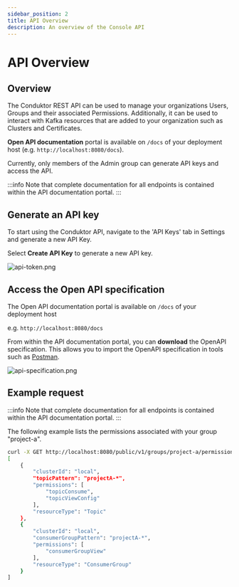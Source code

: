 ```yaml
---
sidebar_position: 2
title: API Overview
description: An overview of the Console API
---
```


# API Overview

## Overview

The Conduktor REST API can be used to manage your organizations Users, Groups and their associated Permissions. Additionally, it can be used to interact with Kafka resources that are added to your organization such as Clusters and Certificates.

**Open API documentation** portal is available on `/docs` of your deployment host (e.g. `http://localhost:8080/docs`).

Currently, only members of the Admin group can generate API keys and access the API.

:::info
Note that complete documentation for all endpoints is contained within the API documentation portal.
:::


## Generate an API key

To start using the Conduktor API, navigate to the 'API Keys' tab in Settings and generate a new API Key.

Select **Create API Key** to generate a new API key.

![api-token.png](/img/get-started/api-token.png)

## Access the Open API specification

The Open API documentation portal is available on `/docs` of your deployment host

e.g. `http://localhost:8080/docs`

From within the API documentation portal, you can **download** the OpenAPI specification. This allows you to import the OpenAPI specification in tools such as [Postman](https://www.postman.com/). 

![api-specification.png](/img/get-started/api-specification.png)

## Example request

:::info
Note that complete documentation for all endpoints is contained within the API documentation portal.
:::

The following example lists the permissions associated with your group "project-a". 

```bash
curl -X GET http://localhost:8080/public/v1/groups/project-a/permissions -H "Authorization: Bearer {token}"
[
    {
        "clusterId": "local",
        "topicPattern": "projectA-*",
        "permissions": [
            "topicConsume",
            "topicViewConfig"
        ],
        "resourceType": "Topic"
    },
    {
        "clusterId": "local",
        "consumerGroupPattern": "projectA-*",
        "permissions": [
            "consumerGroupView"
        ],
        "resourceType": "ConsumerGroup"
    }
]
```
